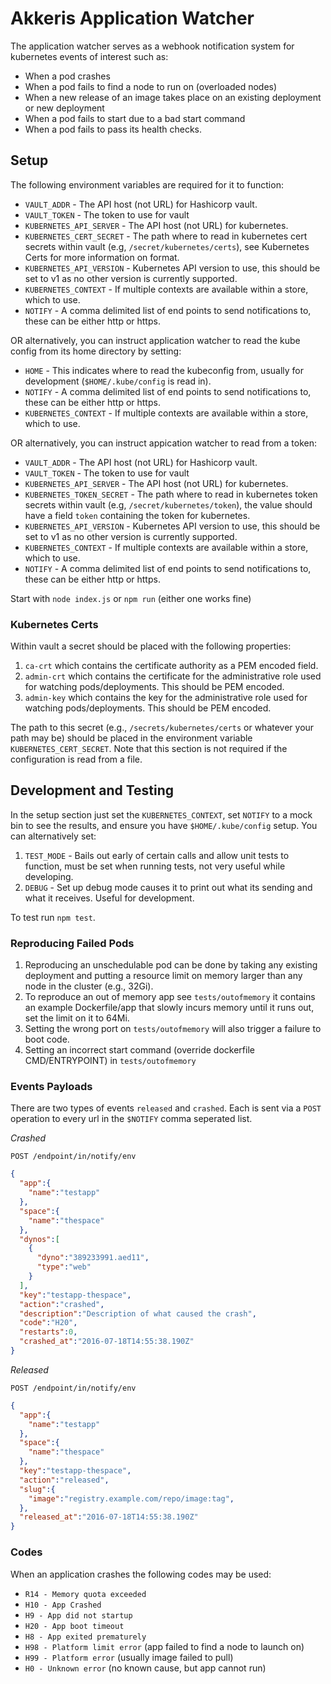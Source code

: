 # Akkeris Application Watcher

The application watcher serves as a webhook notification system for kubernetes events of interest such as:

* When a pod crashes
* When a pod fails to find a node to run on (overloaded nodes)
* When a new release of an image takes place on an existing deployment or new deployment
* When a pod fails to start due to a bad start command
* When a pod fails to pass its health checks.

## Setup

The following environment variables are required for it to function:

* `VAULT_ADDR` - The API host (not URL) for Hashicorp vault.
* `VAULT_TOKEN` - The token to use for vault
* `KUBERNETES_API_SERVER` - The API host (not URL) for kubernetes.
* `KUBERNETES_CERT_SECRET` - The path where to read in kubernetes cert secrets within vault (e.g, `/secret/kubernetes/certs`), see Kubernetes Certs for more information on format.
* `KUBERNETES_API_VERSION` - Kubernetes API version to use, this should be set to v1 as no other version is currently supported.
* `KUBERNETES_CONTEXT` - If multiple contexts are available within a store, which to use.
* `NOTIFY` - A comma delimited list of end points to send notifications to, these can be either http or https.

OR alternatively, you can instruct application watcher to read the kube config from its home directory by setting:

* `HOME` - This indicates where to read the kubeconfig from, usually for development (`$HOME/.kube/config` is read in).
* `NOTIFY` - A comma delimited list of end points to send notifications to, these can be either http or https.
* `KUBERNETES_CONTEXT` - If multiple contexts are available within a store, which to use.

OR alternatively, you can instruct appication watcher to read from a token:

* `VAULT_ADDR` - The API host (not URL) for Hashicorp vault.
* `VAULT_TOKEN` - The token to use for vault
* `KUBERNETES_API_SERVER` - The API host (not URL) for kubernetes.
* `KUBERNETES_TOKEN_SECRET` - The path where to read in kubernetes token secrets within vault (e.g, `/secret/kubernetes/token`), the value should have a field `token` containing the token for kubernetes.
* `KUBERNETES_API_VERSION` - Kubernetes API version to use, this should be set to v1 as no other version is currently supported.
* `KUBERNETES_CONTEXT` - If multiple contexts are available within a store, which to use.
* `NOTIFY` - A comma delimited list of end points to send notifications to, these can be either http or https.


Start with `node index.js` or `npm run` (either one works fine)

### Kubernetes Certs

Within vault a secret should be placed with the following properties:

1. `ca-crt` which contains the certificate authority as a PEM encoded field.
2. `admin-crt` which contains the certificate for the administrative role used for watching pods/deployments. This should be PEM encoded.
3. `admin-key` which contains the key for the administrative role used for watching pods/deployments.  This should be PEM encoded.

The path to this secret (e.g., `/secrets/kubernetes/certs` or whatever your path may be) should be placed in the environment variable `KUBERNETES_CERT_SECRET`.  Note that this section is not required if the configuration is read from a file.

## Development and Testing

In the setup section just set the `KUBERNETES_CONTEXT`, set `NOTIFY` to a mock bin to see the results, and ensure you have `$HOME/.kube/config` setup. You can alternatively set:

1. `TEST_MODE` - Bails out early of certain calls and allow unit tests to function, must be set when running tests, not very useful while developing.
2. `DEBUG` - Set up debug mode causes it to print out what its sending and what it receives.  Useful for development.

To test run `npm test`.

### Reproducing Failed Pods

1. Reproducing an unschedulable pod can be done by taking any existing deployment and putting a resource limit on memory larger than any node in the cluster (e.g., 32Gi).
2. To reproduce an out of memory app see `tests/outofmemory` it contains an example Dockerfile/app that slowly incurs memory until it runs out, set the limit on it to 64Mi.
3. Setting the wrong port on `tests/outofmemory` will also trigger a failure to boot code.
4. Setting an incorrect start command (override dockerfile CMD/ENTRYPOINT) in `tests/outofmemory` 

### Events Payloads

There are two types of events `released` and `crashed`. Each is sent via a `POST` operation to every url in the `$NOTIFY` comma seperated list.

*Crashed*

`POST /endpoint/in/notify/env`

```json
{
  "app":{
    "name":"testapp"
  },
  "space":{
    "name":"thespace"
  },
  "dynos":[
    {
      "dyno":"389233991.aed11", 
      "type":"web"
    }
  ],
  "key":"testapp-thespace",
  "action":"crashed",
  "description":"Description of what caused the crash",
  "code":"H20",
  "restarts":0,
  "crashed_at":"2016-07-18T14:55:38.190Z"
}
```

*Released*

`POST /endpoint/in/notify/env`

```json
{
  "app":{
    "name":"testapp"
  },
  "space":{
    "name":"thespace"
  },
  "key":"testapp-thespace",
  "action":"released",
  "slug":{
    "image":"registry.example.com/repo/image:tag",
  },
  "released_at":"2016-07-18T14:55:38.190Z"
}
```


### Codes

When an application crashes the following codes may be used:

* `R14 - Memory quota exceeded`
* `H10 - App Crashed`
* `H9 - App did not startup`
* `H20 - App boot timeout`
* `H8 - App exited prematurely`
* `H98 - Platform limit error` (app failed to find a node to launch on)
* `H99 - Platform error` (usually image failed to pull)
* `H0 - Unknown error` (no known cause, but app cannot run) 
